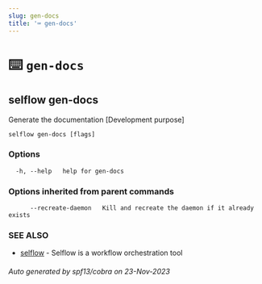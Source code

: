 ```yaml
---
slug: gen-docs
title: '⌨ gen-docs'
---
```


# ⌨️ `gen-docs`

## selflow gen-docs

Generate the documentation [Development purpose]

```
selflow gen-docs [flags]
```

### Options

```
  -h, --help   help for gen-docs
```

### Options inherited from parent commands

```
      --recreate-daemon   Kill and recreate the daemon if it already exists
```

### SEE ALSO

- [selflow](selflow.md) - Selflow is a workflow orchestration tool

###### Auto generated by spf13/cobra on 23-Nov-2023
